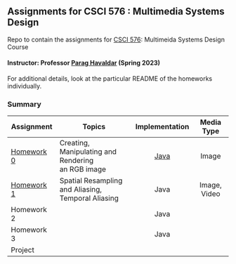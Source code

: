 ## Assignments for CSCI 576 : Multimedia Systems Design ##
Repo to contain the assignments for [CSCI 576](https://classes.usc.edu/term-20231/course/csci-576/): Multimeida Systems Design Course

#### Instructor: Professor [Parag Havaldar](https://viterbi.usc.edu/directory/faculty/Havaldar/Parag) (Spring 2023)

For additional details, look at the particular README of the homeworks individually.

### Summary ###

| Assignment                          | Topics                                                  |                 Implementation                  |  Media Type  |
|-------------------------------------|---------------------------------------------------------|:-----------------------------------------------:|:------------:|
| [Homework 0](homework-assignment-0) | Creating, Manipulating and Rendering <br/> an RGB image | [Java](homework-assignment-0/ImageDisplay.java) |    Image     |
| [Homework 1](homework-assignment-1) | Spatial Resampling and Aliasing,<br/> Temporal Aliasing |                      Java                       | Image, Video |
| Homework 2                          |                                                         |                      Java                       |              |
| Homework 3                          |                                                         |                      Java                       |              |
| Project                             |                                                         |                                                 |              |
